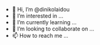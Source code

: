 - 👋 Hi, I’m @dinikolaidou
- 👀 I’m interested in ...
- 🌱 I’m currently learning ...
- 💞️ I’m looking to collaborate on ...
- 📫 How to reach me ...

<!---
dinikolaidou/dinikolaidou is a ✨ special ✨ repository because its `README.md` (this file) appears on your GitHub profile.
You can click the Preview link to take a look at your changes.
--->
